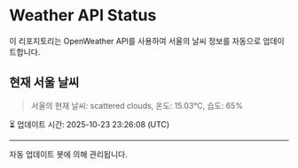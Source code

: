 
# Weather API Status

이 리포지토리는 OpenWeather API를 사용하여 서울의 날씨 정보를 자동으로 업데이트합니다.

## 현재 서울 날씨
> 서울의 현재 날씨: scattered clouds, 온도: 15.03°C, 습도: 65%

⏳ 업데이트 시간: 2025-10-23 23:26:08 (UTC)

---
자동 업데이트 봇에 의해 관리됩니다.
